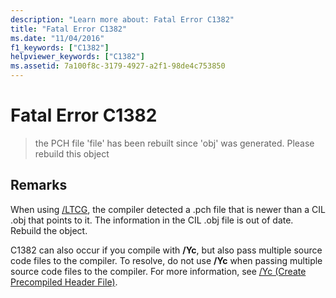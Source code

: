 ```yaml
---
description: "Learn more about: Fatal Error C1382"
title: "Fatal Error C1382"
ms.date: "11/04/2016"
f1_keywords: ["C1382"]
helpviewer_keywords: ["C1382"]
ms.assetid: 7a100f8c-3179-4927-a2f1-98de4c753850
---
```

# Fatal Error C1382

> the PCH file 'file' has been rebuilt since 'obj' was generated. Please rebuild this object

## Remarks

When using [/LTCG](../../build/reference/ltcg-link-time-code-generation.md), the compiler detected a .pch file that is newer than a CIL .obj that points to it. The information in the CIL .obj file is out of date. Rebuild the object.

C1382 can also occur if you compile with **/Yc**, but also pass multiple source code files to the compiler.  To resolve, do not use **/Yc** when passing multiple source code files to the compiler.  For more information, see [/Yc (Create Precompiled Header File)](../../build/reference/yc-create-precompiled-header-file.md).
